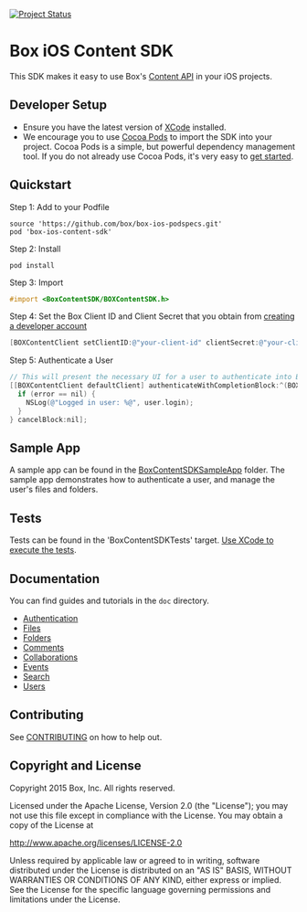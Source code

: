 [![Project Status](http://opensource.box.com/badges/active.svg)](http://opensource.box.com/badges)

Box iOS Content SDK
===================

This SDK makes it easy to use Box's [Content API](https://developers.box.com/docs/) in your iOS projects.

Developer Setup
---------------
* Ensure you have the latest version of [XCode](https://developer.apple.com/xcode/) installed.
* We encourage you to use [Cocoa Pods](http://cocoapods.org/) to import the SDK into your project. Cocoa Pods is a simple, but powerful dependency management tool. If you do not already use Cocoa Pods, it's very easy to [get started](http://guides.cocoapods.org/using/getting-started.html).

Quickstart
----------
Step 1: Add to your Podfile
```
source 'https://github.com/box/box-ios-podspecs.git'
pod 'box-ios-content-sdk'
```
Step 2: Install
```
pod install
```
Step 3: Import
```objectivec
#import <BoxContentSDK/BOXContentSDK.h>
```
Step 4: Set the Box Client ID and Client Secret that you obtain from [creating a developer account](http://developers.box.com/)
```objectivec
[BOXContentClient setClientID:@"your-client-id" clientSecret:@"your-client-secret"];
```
Step 5: Authenticate a User
```objectivec
// This will present the necessary UI for a user to authenticate into Box
[[BOXContentClient defaultClient] authenticateWithCompletionBlock:^(BOXUser *user, NSError *error) {
  if (error == nil) {
    NSLog(@"Logged in user: %@", user.login);
  }
} cancelBlock:nil];
```

Sample App
----------
A sample app can be found in the [BoxContentSDKSampleApp](../../tree/dev/BoxContentSDKSampleApp) folder. The sample app demonstrates how to authenticate a user, and manage the user's files and folders.

Tests
-----
Tests can be found in the 'BoxContentSDKTests' target. [Use XCode to execute the tests](https://developer.apple.com/library/ios/recipes/xcode_help-test_navigator/RunningTests/RunningTests.html#//apple_ref/doc/uid/TP40013329-CH4-SW1).

Documentation
-------------
You can find guides and tutorials in the `doc` directory.

* [Authentication](doc/Authentication.md)
* [Files](doc/Files.md)
* [Folders](doc/Folders.md)
* [Comments](doc/Comments.md)
* [Collaborations](doc/Collaborations.md)
* [Events](doc/Events.md)
* [Search](doc/Search.md)
* [Users](doc/Users.md)


Contributing
------------
See [CONTRIBUTING](CONTRIBUTING.md) on how to help out.


Copyright and License
---------------------
Copyright 2015 Box, Inc. All rights reserved.

Licensed under the Apache License, Version 2.0 (the "License");
you may not use this file except in compliance with the License.
You may obtain a copy of the License at

   http://www.apache.org/licenses/LICENSE-2.0

Unless required by applicable law or agreed to in writing, software
distributed under the License is distributed on an "AS IS" BASIS,
WITHOUT WARRANTIES OR CONDITIONS OF ANY KIND, either express or implied.
See the License for the specific language governing permissions and
limitations under the License.
